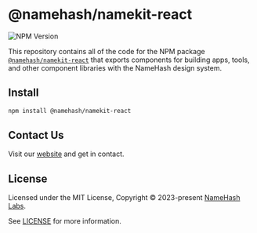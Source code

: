 # @namehash/namekit-react

![NPM Version](https://img.shields.io/npm/v/@namehash/namekit-react)

This repository contains all of the code for the NPM package [`@namehash/namekit-react`](https://npmjs.com/@namehash/namekit-react) that exports components for building apps, tools, and other component libraries with the NameHash design system.

## Install

```bash
npm install @namehash/namekit-react
```

## Contact Us

Visit our [website](https://namehashlabs.org/) and get in contact.

## License

Licensed under the MIT License, Copyright &copy; 2023-present [NameHash Labs](https://namehashlabs.org).

See [LICENSE](./LICENSE) for more information.
